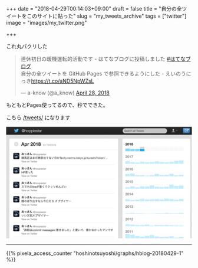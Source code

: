 +++
date = "2018-04-29T00:14:03+09:00"
draft = false
title = "自分の全ツイートをこのサイトに貼った"
slug = "my_tweets_archive"
tags = ["twitter"]
image = "images/my_twitter.png"

+++

<!--more-->

これ丸パクリした

<blockquote class="twitter-tweet" data-lang="en"><p lang="ja" dir="ltr">連休初日の暖機運転的活動です - はてなブログに投稿しました <a href="https://twitter.com/hashtag/%E3%81%AF%E3%81%A6%E3%81%AA%E3%83%96%E3%83%AD%E3%82%B0?src=hash&amp;ref_src=twsrc%5Etfw">#はてなブログ</a><br>自分の全ツイートを GitHub Pages で参照できるようにした - えいのうにっき<a href="https://t.co/aND5NpWZsL">https://t.co/aND5NpWZsL</a></p>&mdash; a-know (@a_know) <a href="https://twitter.com/a_know/status/990062682999934977?ref_src=twsrc%5Etfw">April 28, 2018</a></blockquote>
<script async src="https://platform.twitter.com/widgets.js" charset="utf-8"></script>

もともとPages使ってるので、秒でできた。

こちら [/tweets/](https://hoshinotsuyoshi.com/tweets/) になります

<img alt="slack" src="/images/my_twitter.png" width=600>
<script type="text/javascript" src="/js/prism.js" async></script>

---

{{% pixela_access_counter "hoshinotsuyoshi/graphs/hblog-20180429-1" %}}

